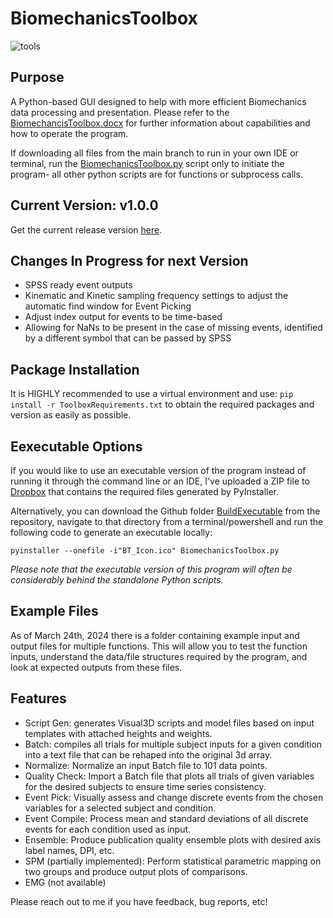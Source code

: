 # BiomechanicsToolbox

![tools](https://github.com/WaltMenke/BiomechanicsToolbox/assets/142276466/db4037b3-256a-45a1-a818-cdaae1543ac6)
## Purpose
A Python-based GUI designed to help with more efficient Biomechanics data processing and presentation.
Please refer to the [BiomechancisToolbox.docx](BiomechanicsToolbox.docx) for further information about capabilities and how to operate the program.

If downloading all files from the main branch to run in your own IDE or terminal, run the [BiomechanicsToolbox.py](BiomechanicsToolbox.py) script only to initiate the program- all other python scripts are for functions or subprocess calls.

## Current Version: v1.0.0
Get the current release version [here](https://github.com/WaltMenke/BiomechanicsToolbox/releases/tag/v1.0.0). 

## Changes In Progress for next Version
* SPSS ready event outputs
* Kinematic and Kinetic sampling frequency settings to adjust the automatic find window for Event Picking
* Adjust index output for events to be time-based
* Allowing for NaNs to be present in the case of missing events, identified by a different symbol that can be passed by SPSS

## Package Installation
It is HIGHLY recommended to use a virtual environment and use:
`pip install -r ToolboxRequirements.txt` 
to obtain the required packages and version as easily as possible.

## Eexecutable Options
If you would like to use an executable version of the program instead of running it through the command line or an IDE, I've uploaded a ZIP file to [Dropbox](https://www.dropbox.com/scl/fi/ftgjmmf4ueztktae1tgce/BiomechanicsToolboxExecutable.zip?rlkey=g2syxgvrmwornxatgzvnb9s96&dl=0
) that contains the required files generated by PyInstaller.

Alternatively, you can download the Github folder [BuildExecutable](BuildExecutable) from the repository, navigate to that directory from a terminal/powershell and run the following code to generate an executable locally:

`pyinstaller --onefile -i"BT_Icon.ico" BiomechanicsToolbox.py`

_Please note that the executable version of this program will often be considerably behind the standalone Python scripts._

## Example Files
As of March 24th, 2024 there is a folder containing example input and output files for multiple functions. This will allow you to test the function inputs, understand the data/file structures required by the program, and look at expected outputs from these files.

## Features
* Script Gen: generates Visual3D scripts and model files based on input templates with attached heights and weights.
* Batch: compiles all trials for multiple subject inputs for a given condition into a text file that can be rehaped into the original 3d array.
* Normalize: Normalize an input Batch file to 101 data points.
* Quality Check: Import a Batch file that plots all trials of given variables for the desired subjects to ensure time series consistency.
* Event Pick: Visually assess and change discrete events from the chosen variables for a selected subject and condition.
* Event Compile: Process mean and standard deviations of all discrete events for each condition used as input.
* Ensemble: Produce publication quality ensemble plots with desired axis label names, DPI, etc.
* SPM (partially implemented): Perform statistical parametric mapping on two groups and produce output plots of comparisons.
* EMG (not available)

Please reach out to me if you have feedback, bug reports, etc!
